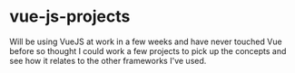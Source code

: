 # vue-js-projects

Will be using VueJS at work in a few weeks and have never touched Vue before so thought I could work a few projects to pick up the concepts and see how it relates to the other frameworks I've used.
